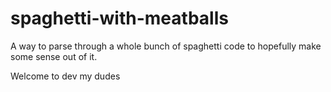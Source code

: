 # spaghetti-with-meatballs
A way to parse through a whole bunch of spaghetti code to hopefully make some sense out of it.

Welcome to dev my dudes